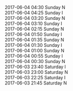 2017-06-04 04:30 Sunday  N  
2017-06-04 04:25 Sunday  I  
2017-06-04 03:20 Sunday  N  
2017-06-04 03:10 Sunday  I  
2017-06-04 02:15 Sunday  N  
2017-06-04 01:50 Sunday  I  
2017-06-04 01:35 Sunday  N  
2017-06-04 01:30 Sunday  I  
2017-06-04 01:00 Sunday  N  
2017-06-04 00:55 Sunday  I  
2017-06-04 00:30 Sunday  N  
2017-06-03 23:40 Saturday  I  
2017-06-03 23:00 Saturday  N  
2017-06-03 22:25 Saturday  I  
2017-06-03 21:45 Saturday  N  
